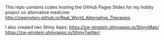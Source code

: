 This repo contains codes hosting the GitHub Pages Slides for my hobby project on alternative medicine: http://zweinstein.github.io/Real_World_Alternative_Therapies

I also created two Shiny Apps: 
https://zw-einstein.shinyapps.io/ShinyMap/
https://zw-einstein.shinyapps.io/ShinyTwitter/
